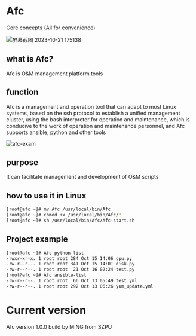 # Afc 
Core concepts (All for convenience)

![屏幕截图 2023-10-21 175138](https://github.com/mingminzaii/Afc/assets/148619578/e6f383c4-7678-4c42-99d8-ab490e50ca32)
## what is Afc?
Afc is O&M management platform tools

## function
Afc is a management and operation tool that can adapt to most Linux systems, based on the ssh protocol to establish a unified management cluster, using the bash interpreter for operation and maintenance, which is conducive to the work of operation and maintenance personnel, and Afc supports ansible, python and other tools

![afc-exam](https://github.com/mingminzaii/Afc/assets/148619578/e017d4a8-194e-4a0f-86df-0008b3e29dce)

## purpose
It can facilitate management and development of O&M scripts

## how to use it in Linux
```bash
[root@afc ~]# mv Afc /usr/local/bin/Afc
[root@afc ~]# chmod +x /usr/local/bin/Afc/*
[root@afc ~]# sh /usr/local/bin/Afc/Afc-start.sh
```

## Project example
```bash
[root@afc ~]# Afc python-list
-rwxr-xr-x. 1 root root 284 Oct 15 14:06 cpu.py
-rw-r--r--. 1 root root 341 Oct 15 14:01 disk.py
-rw-r--r--. 1 root root  21 Oct 16 02:24 test.py
[root@afc ~]# Afc ansible-list
-rw-r--r--. 1 root root  66 Oct 13 05:49 test.yml
-rw-r--r--. 1 root root 292 Oct 13 06:26 yum_update.yml
```

# Current version
Afc version 1.0.0 build by MING from SZPU
